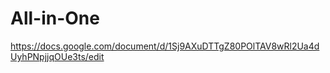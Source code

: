 # All-in-One

https://docs.google.com/document/d/1Sj9AXuDTTgZ80POlTAV8wRl2Ua4dUyhPNpjjqOUe3ts/edit


